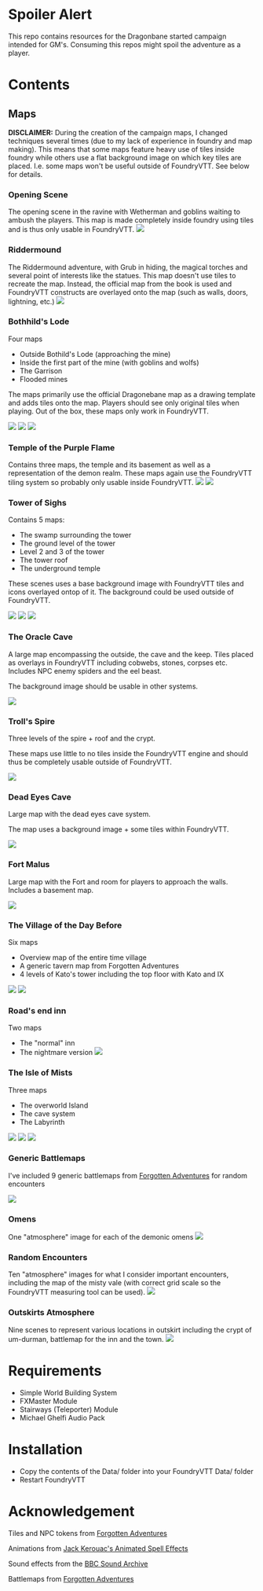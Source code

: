# Spoiler Alert
This repo contains resources for the Dragonbane started campaign intended for GM's. Consuming this repos might spoil the adventure as a player.

# Contents


## Maps
**DISCLAIMER:** During the creation of the campaign maps, I changed techniques several times (due to my lack of experience in foundry and map making). This means that some maps feature heavy use of tiles inside foundry while others use a flat background image on which key tiles are placed. I.e. some maps won't be useful outside of FoundryVTT. See below for details.

### Opening Scene
The opening scene in the ravine with Wetherman and goblins waiting to ambush the players. This map is made completely inside foundry using tiles and is thus only usable in FoundryVTT.
![](screenshots/02-startscene.png)

### Riddermound
The Riddermound adventure, with Grub in hiding, the magical torches and several point of interests like the statues. This map doesn't use tiles to recreate the map. Instead, the official map from the book is used and FoundryVTT constructs are overlayed onto the map (such as walls, doors, lightning, etc.)
![](screenshots/03-riddermound.png)

### Bothhild's Lode
Four maps
* Outside Bothild's Lode (approaching the mine)
* Inside the first part of the mine (with goblins and wolfs)
* The Garrison
* Flooded mines

The maps primarily use the official Dragonebane map as a drawing template and adds tiles onto the map. Players should see only original tiles when playing. Out of the box, these maps only work in FoundryVTT.

![](screenshots/04-bothild01.png)
![](screenshots/04-bothild02.png)
![](screenshots/04-bothild03.png)

### Temple of the Purple Flame
Contains three maps, the temple and its basement as well as a representation of the demon realm. These maps again use the FoundryVTT tiling system so probably only usable inside FoundryVTT.
![](screenshots/05-temple01.png)
![](screenshots/05-temple02.png)

### Tower of Sighs
Contains 5 maps:
* The swamp surrounding the tower
* The ground level of the tower
* Level 2 and 3 of the tower
* The tower roof
* The underground temple

These scenes uses a base background image with FoundryVTT tiles and icons overlayed ontop of it. The background could be used outside of FoundryVTT.

![](screenshots/06-tower01.png)
![](screenshots/06-tower02.png)
![](screenshots/06-tower03.png)

### The Oracle Cave
A large map encompassing the outside, the cave and the keep. Tiles placed as overlays in FoundryVTT including cobwebs, stones, corpses etc. Includes NPC enemy spiders and the eel beast.

The background image should be usable in other systems.

![](screenshots/07-oracle.png)

### Troll's Spire
Three levels of the spire + roof and the crypt.

These maps use little to no tiles inside the FoundryVTT engine and should thus be completely usable outside of FoundryVTT.

![](screenshots/08-stower.png)

### Dead Eyes Cave
Large map with the dead eyes cave system.

The map uses a background image + some tiles within FoundryVTT.

![](screenshots/09-deadeye.png)

### Fort Malus
Large map with the Fort and room for players to approach the walls. Includes a basement map.

![](screenshots/10-aborg.png)

### The Village of the Day Before
Six maps
* Overview map of the entire time village
* A generic tavern map from Forgotten Adventures
* 4 levels of Kato's tower including the top floor with Kato and IX

![](screenshots/11-yvillage02.png)
![](screenshots/11-yvillage.png)

### Road's end inn
Two maps
* The "normal" inn
* The nightmare version
![](screenshots/12-haunted-inn.png)

### The Isle of Mists
Three maps
* The overworld Island
* The cave system
* The Labyrinth

![](screenshots/13-island01.png)
![](screenshots/13-island02.png)
![](screenshots/13-island03.png)

### Generic Battlemaps
I've included 9 generic battlemaps from [Forgotten Adventures](https://www.forgotten-adventures.net/battlemaps/) for random encounters

![](screenshots/battlemaps.png)

### Omens
One "atmosphere" image for each of the demonic omens
![](screenshots/omens.png)

### Random Encounters
Ten "atmosphere" images for what I consider important encounters, including the map of the misty vale (with correct grid scale so the FoundryVTT measuring tool can be used).
![](screenshots/travels.png)

### Outskirts Atmosphere
Nine scenes to represent various locations in outskirt including the crypt of um-durman, battlemap for the inn and the town.
![](screenshots/01-outskirts.png)


# Requirements
* Simple World Building System
* FXMaster Module
* Stairways (Teleporter) Module
* Michael Ghelfi Audio Pack

# Installation
* Copy the contents of the Data/ folder into your FoundryVTT Data/ folder
* Restart FoundryVTT

# Acknowledgement
Tiles and NPC tokens from [Forgotten Adventures](https://www.forgotten-adventures.net/)

Animations from [Jack Kerouac's Animated Spell Effects](https://gitlab.com/jackkerouac/animated-spell-effects)

Sound effects from the [BBC Sound Archive](https://sound-effects.bbcrewind.co.uk/)

Battlemaps from [Forgotten Adventures](https://www.forgotten-adventures.net/battlemaps/)
